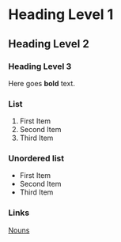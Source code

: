# Heading Level 1
## Heading Level 2
### Heading Level 3

Here goes **bold** text.

### List

1. First Item
2. Second Item
3. Third Item

### Unordered list

* First Item
* Second Item
* Third Item

### Links

[Nouns](english/grammar/grade4/noun.md)
